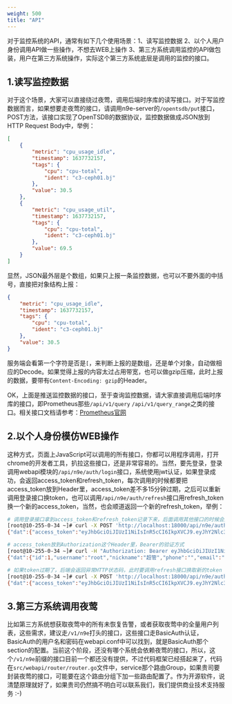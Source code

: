 ```yaml
---
weight: 500
title: "API"
---
```


对于监控系统的API，通常有如下几个使用场景：1、读写监控数据 2、以个人用户身份调用API做一些操作，不想去WEB上操作 3、第三方系统调用监控的API做包装，用户在第三方系统操作，实际这个第三方系统底层是调用的监控的接口。

## 1.读写监控数据

对于这个场景，大家可以直接绕过夜莺，调用后端时序库的读写接口。对于写监控数据而言，如果想要走夜莺的接口，请调用n9e-server的`/opentsdb/put`接口，POST方法，该接口实现了OpenTSDB的数据协议，监控数据做成JSON放到HTTP Request Body中，举例：

```json
[
	{
		"metric": "cpu_usage_idle",
		"timestamp": 1637732157,
		"tags": {
			"cpu": "cpu-total",
			"ident": "c3-ceph01.bj"
		},
		"value": 30.5
	},
	{
		"metric": "cpu_usage_util",
		"timestamp": 1637732157,
		"tags": {
			"cpu": "cpu-total",
			"ident": "c3-ceph01.bj"
		},
		"value": 69.5
	}
]
```

显然，JSON最外层是个数组，如果只上报一条监控数据，也可以不要外面的中括号，直接把对象结构上报：

```json
{
	"metric": "cpu_usage_idle",
	"timestamp": 1637732157,
	"tags": {
		"cpu": "cpu-total",
		"ident": "c3-ceph01.bj"
	},
	"value": 30.5
}
```

服务端会看第一个字符是否是`[`，来判断上报的是数组，还是单个对象，自动做相应的Decode。如果觉得上报的内容太过占用带宽，也可以做gzip压缩，此时上报的数据，要带有`Content-Encoding: gzip`的Header。

OK，上面是推送监控数据的接口，至于查询监控数据，请大家直接调用后端时序库的接口，即Prometheus那些`/api/v1/query` `/api/v1/query_range`之类的接口。相关接口文档请参考：[Prometheus官网](https://prometheus.io/docs/prometheus/latest/querying/api/)

## 2.以个人身份模仿WEB操作

这种方式，页面上JavaScript可以调用的所有接口，你都可以用程序调用，打开chrome的开发者工具，扒拉这些接口，还是非常容易的。当然，要先登录，登录调用webapi模块的`/api/n9e/auth/login`接口，系统使用jwt认证，如果登录成功，会返回access_token和refresh_token，每次调用的时候都要把access_token放到Header里，access_token差不多15分钟过期，之后可以重新调用登录接口换token，也可以调用`/api/n9e/auth/refresh`接口用refresh_token换一个新的access_token，当然，也会顺道返回一个新的refresh_token，举例：

```bash
# 调用登录接口拿到access_token和refresh_token记录下来，后面调用其他接口的时候会用到
[root@10-255-0-34 ~]# curl -X POST 'http://localhost:18000/api/n9e/auth/login' -d '{"username": "root", "password": "root.2020"}'
{"dat":{"access_token":"eyJhbGciOiJIUzI1NiIsInR5cCI6IkpXVCJ9.eyJhY2Nlc3NfdXVpZCI6ImIxNTcyMjgwLWZlNzAtNDhjZi1hNDQ3LWVlMjVhZmYwMjRhZCIsImF1dGhvcml6ZWQiOnRydWUsImV4cCI6MTYzNzgyMzA1OSwidXNlcl9pZGVudGl0eSI6IjEtcm9vdCJ9.nJ56Pc7qS5Ik_UaVmlNWu_QlABaBc4pZ_WkU45u2wWk","refresh_token":"eyJhbGciOiJIUzI1NiIsInR5cCI6IkpXVCJ9.eyJleHAiOjE2MzgzMzc4NTksInJlZnJlc2hfdXVpZCI6ImIxNTcyMjgwLWZlNzAtNDhjZi1hNDQ3LWVlMjVhZmYwMjRhZCsrMS1yb290IiwidXNlcl9pZGVudGl0eSI6IjEtcm9vdCJ9.JKsbfTYBCOOfR_oPsf496N9ml9yXbP7BHb4E8Yfnzbo","user":{"id":1,"username":"root","nickname":"超管","phone":"","email":"","portrait":"","roles":["Admin"],"contacts":{},"create_at":1637545881,"create_by":"system","update_at":1637546351,"update_by":"root","admin":true}},"err":""}

# access_token放到Authorization这个Header里，Bearer的验证方式
[root@10-255-0-34 ~]# curl -H "Authorization: Bearer eyJhbGciOiJIUzI1NiIsInR5cCI6IkpXVCJ9.eyJhY2Nlc3NfdXVpZCI6ImIxNTcyMjgwLWZlNzAtNDhjZi1hNDQ3LWVlMjVhZmYwMjRhZCIsImF1dGhvcml6ZWQiOnRydWUsImV4cCI6MTYzNzgyMzA1OSwidXNlcl9pZGVudGl0eSI6IjEtcm9vdCJ9.nJ56Pc7qS5Ik_UaVmlNWu_QlABaBc4pZ_WkU45u2wWk" 'http://localhost:18000/api/n9e/self/profile'
{"dat":{"id":1,"username":"root","nickname":"超管","phone":"","email":"","portrait":"","roles":["Admin"],"contacts":{},"create_at":1637545881,"create_by":"system","update_at":1637546351,"update_by":"root","admin":true},"err":""}

# 如果token过期了，后端会返回异常HTTP状态码，此时要调用refresh接口换取新的token
[root@10-255-0-34 ~]# curl -X POST 'http://localhost:18000/api/n9e/auth/refresh' -d '{"refresh_token": "eyJhbGciOiJIUzI1NiIsInR5cCI6IkpXVCJ9.eyJleHAiOjE2MzgzMzc4NTksInJlZnJlc2hfdXVpZCI6ImIxNTcyMjgwLWZlNzAtNDhjZi1hNDQ3LWVlMjVhZmYwMjRhZCsrMS1yb290IiwidXNlcl9pZGVudGl0eSI6IjEtcm9vdCJ9.JKsbfTYBCOOfR_oPsf496N9ml9yXbP7BHb4E8Yfnzbo"}'
{"dat":{"access_token":"eyJhbGciOiJIUzI1NiIsInR5cCI6IkpXVCJ9.eyJhY2Nlc3NfdXVpZCI6IjAxMzkzYzkxLTk5MWItNGE0Yi04ODk2LTJhZGRjMDUwYjcxMCIsImF1dGhvcml6ZWQiOnRydWUsImV4cCI6MTYzNzgyMzMxOCwidXNlcl9pZGVudGl0eSI6IjEtcm9vdCJ9.2BeWyYfcnRi3qw69zecaaeFnPFUNAGsiPIZBBnd5lug","refresh_token":"eyJhbGciOiJIUzI1NiIsInR5cCI6IkpXVCJ9.eyJleHAiOjE2MzgzMzgxMTgsInJlZnJlc2hfdXVpZCI6IjAxMzkzYzkxLTk5MWItNGE0Yi04ODk2LTJhZGRjMDUwYjcxMCsrMS1yb290IiwidXNlcl9pZGVudGl0eSI6IjEtcm9vdCJ9.zFZaRYcJI6G5maSgDVF-jZzxQ3Tb5dybIqufJhBy034"},"err":""}
```

## 3.第三方系统调用夜莺

比如第三方系统想获取夜莺中的所有未恢复告警，或者获取夜莺中的全量用户列表，这些需求，建议走`/v1/n9e`打头的接口，这些接口走BasicAuth认证，BasicAuth的用户名和密码在webapi.conf中可以找到，就是BasicAuth那个section的配置。当前这个阶段，还没有哪个系统会依赖夜莺的接口，所以，这个`/v1/n9e`前缀的接口目前一个都还没有提供，不过代码框架已经搭起来了，代码在`src/webapi/router/router.go`文件中，service那个路由Group，如果贵司要封装夜莺的接口，可能要在这个路由分组下加一些路由配置了。作为开源软件，说清楚原理就好了，如果贵司仍然搞不明白可以联系我们，我们提供商业技术支持服务 :-)

